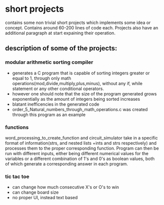 # short projects

contains some non trivial short projects which implements some idea or concept. Contains around 60-200 lines of code each. Projects also have an additional paragraph at start expaining their operation.


## description of some of the projects:

### modular arithmetic sorting compiler
* generates a C program that is capable of sorting integers greater or equal to 1, through only math operations(mod,divide,multiply,plus,minus), without any if, while statement or any other conditional operators.
* however one should note that the size of the program generated grows exponentially as the amount of integers being sorted increases
* blatant inefficencies in the generated code
* order_5_Natural_numbers_through_math_operations.c was created through this program as an example

### functions
word_processing_to_create_function and circuit_simulator take in a specific format of information(strs, and nested lists +ints and strs respectively) and processes them to the proper corresponding function. Program can then be run with different inputs, either being different numerical values for the variables or a different combination of 1's and 0's as boolean values, both of which generate a corresponding answer in each program.

### tic tac toe
* can change how much consecutive X's or O's to win
* can change board size
* no proper UI, instead text based


